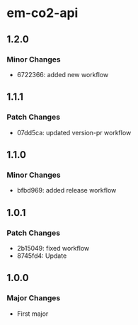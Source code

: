 # em-co2-api

## 1.2.0

### Minor Changes

- 6722366: added new workflow

## 1.1.1

### Patch Changes

- 07dd5ca: updated version-pr workflow

## 1.1.0

### Minor Changes

- bfbd969: added release workflow

## 1.0.1

### Patch Changes

- 2b15049: fixed workflow
- 8745fd4: Update

## 1.0.0

### Major Changes

- First major
